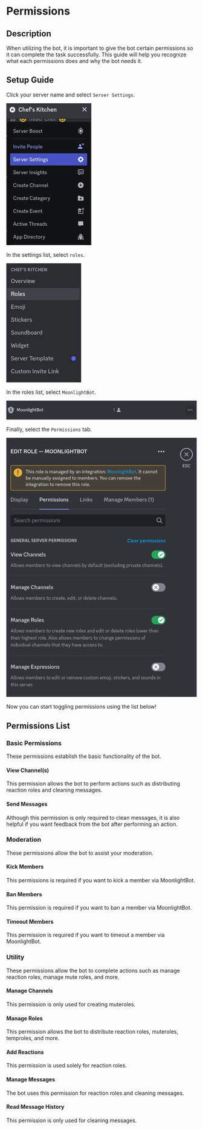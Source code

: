 # Permissions

## Description

When utilizing the bot, it is important to give the bot certain permissions so it can complete the task successfully. This guide will help you recognize what each permissions does and why the bot needs it.

## Setup Guide

Click your server name and select `Server Settings`.

![](../.gitbook/assets/permissions1.png)

In the settings list, select `roles`.

![](../.gitbook/assets/permissions2.png)

In the roles list, select `MoonlightBot`.

![](../.gitbook/assets/permissions3.png)

Finally, select the `Permissions` tab.

![](../.gitbook/assets/permissions4.png)

Now you can start toggling permissions using the list below!

## Permissions List

### **Basic Permissions**

These permissions establish the basic functionality of the bot.

#### View Channel(s)

This permission allows the bot to perform actions such as distributing reaction roles and cleaning messages.

#### Send Messages

Although this permission is only required to clean messages, it is also helpful if you want feedback from the bot after performing an action.

### **Moderation**

These permissions allow the bot to assist your moderation.

#### Kick Members

This permissions is required if you want to kick a member via MoonlightBot.

#### Ban Members

This permission is required if you want to ban a member via MoonlightBot.

#### Timeout Members

This permission is required if you want to timeout a member via MoonlightBot.

### **Utility**

These permissions allow the bot to complete actions such as manage reaction roles, manage mute roles, and more.

#### Manage Channels

This permission is only used for creating muteroles.

#### Manage Roles

This permission allows the bot to distribute reaction roles, muteroles, temproles, and more.

#### Add Reactions

This permission is used solely for reaction roles.

#### Manage Messages

The bot uses this permission for reaction roles and cleaning messages.

#### Read Message History

This permission is only used for cleaning messages.